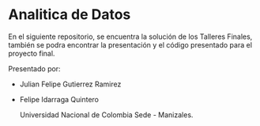 # Analitica de Datos

En el siguiente repositorio, se encuentra la solución de
los Talleres Finales, también se podra encontrar la presentación 
y el código presentado para el proyecto final.

Presentado por:
- Julian Felipe Gutierrez Ramirez
- Felipe Idarraga Quintero

  Universidad Nacional de Colombia Sede - Manizales.

